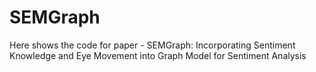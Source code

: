 # SEMGraph
Here shows the code for paper - SEMGraph: Incorporating Sentiment Knowledge and Eye Movement into Graph Model for Sentiment Analysis

